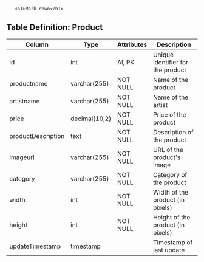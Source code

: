 
       <h1>Mark down</h1>
## Table Definition: Product

| Column          | Type          | Attributes      | Description                           |
|-----------------|---------------|-----------------|---------------------------------------|
| id              | int           | AI, PK          | Unique identifier for the product     |
| productname     | varchar(255)  | NOT NULL        | Name of the product                   |
| artistname      | varchar(255)  | NOT NULL        | Name of the artist                    |
| price           | decimal(10,2) | NOT NULL        | Price of the product                  |
| productDescription | text        | NOT NULL        | Description of the product            |
| imageurl        | varchar(255)  | NOT NULL        | URL of the product's image            |
| category        | varchar(255)  | NOT NULL        | Category of the product               |
| width           | int           | NOT NULL        | Width of the product (in pixels)      |
| height          | int           | NOT NULL        | Height of the product (in pixels)     |
| updateTimestamp | timestamp     |                 | Timestamp of last update              |

